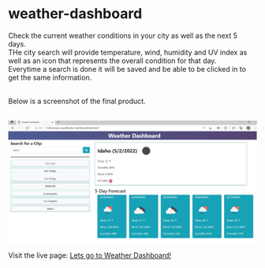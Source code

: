 # weather-dashboard
Check the current weather conditions in your city as well as the next 5 days. <br />
THe city search will provide temperature, wind, humidity and UV index as well as an icon that represents the overall condition for that day. <br />
Everytime a search is done it will be saved and be able to be clicked in to get the same information.<br /><br />

Below is a screenshot of the final product. <br/> <br />

![Weather Dashboard](assets/images/weather-dashboard.JPG)

Visit the live page: [Lets go to Weather Dashboard!](https://ticonetster.github.io/weather-dashboard/)

